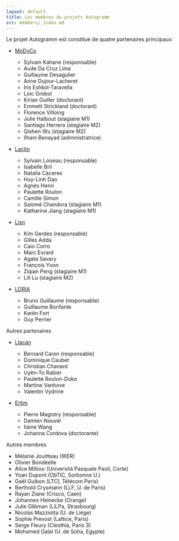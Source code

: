 ```yaml
---
layout: default
title: Les membres du projets Autogramm
src: members/_index.md
---
```


Le projet Autogramm est constitué de quatre partenaires principaux:
  
* [MoDyCo](https://modyco.fr/)
  * Sylvain Kahane (responsable)
  * Aude Da Cruz Lima
  * Guillaume Desagulier
  * Anne Dujour-Lacheret
  * Iris Eshkol-Taravella
  * Loic Grobol
  * Kirian Guiller (doctorant)
  * Emmett Strickland (doctorant)
  * Florence Villoing
  * Julie Halbout (stagiaire M1)
  * Santiago Herrera (stagiaire M2)
  * Qishen Wu (stagiaire M2)
  * Ilham Benayad (administratrice)
 
* [Lacito](https://www.lacito.cnrs.fr/)
  * Sylvain Loiseau (responsable)
  * Isabelle Bril
  * Natalia Cáceres
  * Huy-Linh Dao
  * Agnès Henri
  * Paulette Roulon
  * Camille Simon
  * Salomé Chandora (stagiaire M1)
  * Katharine Jiang (stagiaire M1)
 
* [Lisn](https://www.lisn.upsaclay.fr/)
  * Kim Gerdes (responsable)
  * Gilles Adda
  * Caio Corro
  * Marc Evrard
  * Agata Savary
  * François Yvon
  * Ziqian Peng (stagiaire M1)
  * Lili Lu (stagiaire M2)
 
* [LORIA](https://www.loria.fr)
  * Bruno Guillaume (responsable)
  * Guillaume Bonfante
  * Karën Fort
  * Guy Perrier
 
Autres partenaires

* [Llacan](https://llacan.cnrs.fr/)
  * Bernard Caron (responsable)
  * Dominique Caubet
  * Christian Chanard
  * Uyên-To Rabier
  * Paulette Roulon-Doko
  * Martine Vanhove
  * Valentin Vydrine

* [Ertim](https://er-tim.fr/)
  * Pierre Magistry (responsable)
  * Damien Nouvel
  * Ilaine Wang
  * Johanna Cordova (doctorante)

Autres membres

  * Mélanie Jouitteau (IKER)
  * Olivier Bondéelle
  * Alice Millour (Università Pasquale Paoli, Corte)
  * Yoan Dupont (ObTIC, Sorbonne U.)
  * Gaël Guibon (LTCI, Télécom Paris)
  * Berthold Crysmann (LLF, U. de Paris)
  * Rayan Ziane (Crisco, Caen)
  * Johannes Heinecke (Orange)
  * Julie Glikman (LiLPa, Strasbourg)
  * Nicolas Mazziotta (U. de Liège)
  * Sophie Prevost (Lattice, Paris)
  * Serge Fleury (Clesthia, Paris 3)
  * Mohamed Galal (U. de Soha, Egypte)

